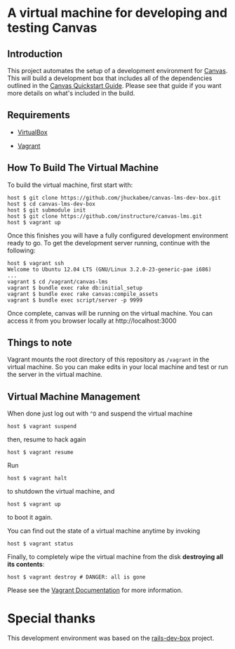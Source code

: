 # A virtual machine for developing and testing Canvas

## Introduction

This project automates the setup of a development environment for
[Canvas](https://github.com/instructure/canvas-lms). This will build a
development box that includes all of the dependencies outlined in the
[Canvas Quickstart
Guide](https://github.com/instructure/canvas-lms/wiki/Quick-Start).
Please see that guide if you want more details on what's included in the
build.

## Requirements

* [VirtualBox](https://www.virtualbox.org)

* [Vagrant](http://vagrantup.com)

## How To Build The Virtual Machine

To build the virtual machine, first start with:

    host $ git clone https://github.com/jhuckabee/canvas-lms-dev-box.git
    host $ cd canvas-lms-dev-box
    host $ git submodule init
    host $ git clone https://github.com/instructure/canvas-lms.git
    host $ vagrant up

Once this finishes you will have a fully configured development environment ready to go. To get the development server running, continue with the following:

    host $ vagrant ssh
    Welcome to Ubuntu 12.04 LTS (GNU/Linux 3.2.0-23-generic-pae i686)
    ...
    vagrant $ cd /vagrant/canvas-lms
    vagrant $ bundle exec rake db:initial_setup
    vagrant $ bundle exec rake canvas:compile_assets
    vagrant $ bundle exec script/server -p 9999

Once complete, canvas will be running on the virtual machine. You can access it from you browser locally at http://localhost:3000

## Things to note

Vagrant mounts the root directory of this repository as `/vagrant` in the virtual machine. So you can make edits in your local machine and test or run the server in the virtual machine.

## Virtual Machine Management

When done just log out with `^D` and suspend the virtual machine

    host $ vagrant suspend

then, resume to hack again

    host $ vagrant resume

Run

    host $ vagrant halt

to shutdown the virtual machine, and

    host $ vagrant up

to boot it again.

You can find out the state of a virtual machine anytime by invoking

    host $ vagrant status

Finally, to completely wipe the virtual machine from the disk **destroying all its contents**:

    host $ vagrant destroy # DANGER: all is gone

Please see the [Vagrant Documentation](http://vagrantup.com/v1/docs/index.html) for more information.

# Special thanks

This development environment was based on the [rails-dev-box](https://github.com/rails/rails-dev-box) project.
